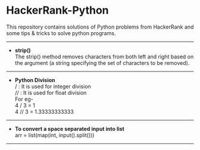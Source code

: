 # HackerRank-Python
This repository contains solutions of Python problems from HackerRank and some tips &amp; tricks to solve python programs.  

---

+ **strip()**  
  The strip() method removes characters from both left and right based on the argument (a string specifying the set of characters to be removed).
  
---

+ **Python Division**  
  /  : It is used for integer division  
  // : It is used for float division  
  For eg-  
  4 / 3 = 1  
  4 // 3 = 1.33333333333  
  
  
---

+ **To convert a space separated input into list**  
  arr = list(map(int, input().split()))  
  
---


